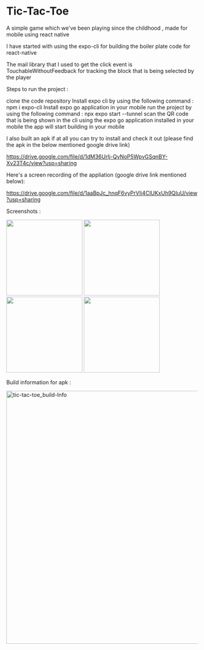 # Tic-Tac-Toe
A simple game which we've been playing since the childhood , made for mobile using react native


I have started with using the expo-cli for building the boiler plate code for react-native

The mail library that I used to get the click event is TouchableWithoutFeedback for tracking the block that is being selected by the player

Steps to run the project :

clone the code repository 
Install expo cli by using the following command : npm i expo-cli
Install expo go application in your mobile
run the project by using the following command : npx expo start --tunnel
scan the QR code that is being shown in the cli using the expo go application installed in your mobile
the app will start building in your mobile


I also built an apk if at all you can try to install and check it out (please find the apk in the below mentioned google drive link)

https://drive.google.com/file/d/1dM36UrIj-QyNoP5WpvGSqnBY-Xv23T4c/view?usp=sharing

Here's a screen recording of the appliation (google drive link mentioned below):

https://drive.google.com/file/d/1aaBpJc_hnqF6vyPrVIi4ClUKxUh9QIuU/view?usp=sharing



Screenshots :

<img width="200" src= "https://user-images.githubusercontent.com/62323108/229517812-794d5531-1f50-4311-a1c1-3ecf9184c9b1.jpg">

<img width="200"  src= "https://user-images.githubusercontent.com/62323108/229517826-d1b816de-9ae6-4b78-a568-03826fe2f022.jpg">

<img  width="200" src= "https://user-images.githubusercontent.com/62323108/229517829-fb2bfd3e-de21-4f73-8508-76af3c28af83.jpg">

<img  width="200" src="https://user-images.githubusercontent.com/62323108/229517831-43202dff-4ca2-485d-988f-8dee8612dac4.jpg">


Build information for apk : 

<img width="667" alt="tic-tac-toe_build-Info" src="https://user-images.githubusercontent.com/62323108/229519568-9371e55b-092b-4a13-babf-1b535ac13d31.png">







